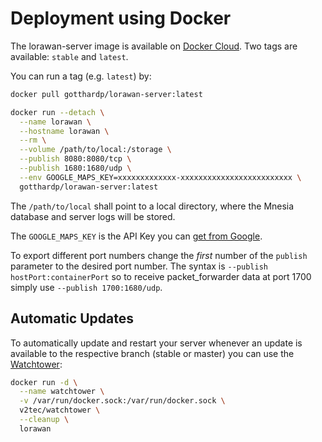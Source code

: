 # Deployment using Docker

The lorawan-server image is available on
[Docker Cloud](https://cloud.docker.com/app/gotthardp/repository/docker/gotthardp/lorawan-server/general).
Two tags are available: `stable` and `latest`.

You can run a tag (e.g. `latest`) by:

```bash
docker pull gotthardp/lorawan-server:latest

docker run --detach \
  --name lorawan \
  --hostname lorawan \
  --rm \
  --volume /path/to/local:/storage \
  --publish 8080:8080/tcp \
  --publish 1680:1680/udp \
  --env GOOGLE_MAPS_KEY=xxxxxxxxxxxxx-xxxxxxxxxxxxxxxxxxxxxxxxx \
  gotthardp/lorawan-server:latest
```

The `/path/to/local` shall point to a local directory, where the Mnesia database
and server logs will be stored.

The `GOOGLE_MAPS_KEY` is the API Key you can
[get from Google](https://developers.google.com/maps/documentation/javascript/get-api-key).

To export different port numbers change the *first* number of the `publish`
parameter to the desired port number. The syntax is `--publish hostPort:containerPort`
so to receive packet_forwarder data at port 1700 simply use `--publish 1700:1680/udp`.

## Automatic Updates

To automatically update and restart your server whenever an update is available
to the respective branch (stable or master) you can use the
[Watchtower](https://github.com/v2tec/watchtower):

```bash
docker run -d \
  --name watchtower \
  -v /var/run/docker.sock:/var/run/docker.sock \
  v2tec/watchtower \
  --cleanup \
  lorawan
```
